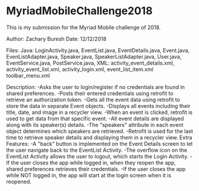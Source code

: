 # MyriadMobileChallenge2018
This is my submission for the Myriad Mobile challenge of 2018.

Author: Zachary Buresh
Date: 12/12/2018

Files:
  Java:
      LoginActivity.java, EventList.java, EventDetails.java, Event.java, EvenListAdapter.java,
      Speaker.java, SpeakerListAdapter.java, User.java, EventService.java, PostService.java,
  XML:
      activity_event_details.xml, activity_event_list.xml, activity_login.xml, event_list_item.xml
      toolbar_menu.xml      

Description:
  -Asks the user to login/register if no credentials are found in shared preferences.
  -Posts their entered credentials using retrofit to retrieve an authorization token.
  -Gets all the event data using retrofit to store the data in separate Event objects.
  -Displays all events including their title, date, and image in a recycler view.
  -When an event is clicked, retrofit is used to get data from that specific event.
  -All event details are displayed along with its speaker(s) details.
  -The "speakers" attribute in each event object determines which speakers are retrieved.
  -Retrofit is used for the last time to retrieve speaker details and displaying them in a recycler view.
Extra Features:
  -A "back" button is implemented on the Event Details screen to let the user navigate back to the EventList Activity.
  -The overflow icon on the EventList Activity allows the user to logout, which starts the Login Activity.
  -If the user closes the app while logged in, when they reopen the app, shared preferences retrieves their credentials.
  -If the user closes the app while NOT logged in, the app will start at the login screen when it is reopened.
